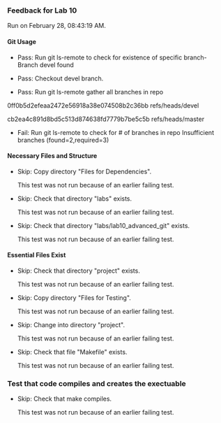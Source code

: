 ### Feedback for Lab 10

Run on February 28, 08:43:19 AM.


#### Git Usage

+ Pass: Run git ls-remote to check for existence of specific branch- Branch devel found

+ Pass: Checkout devel branch.



+ Pass: Run git ls-remote gather all branches in repo

0ff0b5d2efeaa2472e56918a38e074508b2c36bb	refs/heads/devel

cb2ea4c891d8bd5c513d874638fd7779b7be5c5b	refs/heads/master



+ Fail: Run git ls-remote to check for # of branches in repo
Insufficient branches (found=2,required=3)


#### Necessary Files and Structure

+ Skip: Copy directory "Files for Dependencies".

  This test was not run because of an earlier failing test.

+ Skip: Check that directory "labs" exists.

  This test was not run because of an earlier failing test.

+ Skip: Check that directory "labs/lab10_advanced_git" exists.

  This test was not run because of an earlier failing test.


#### Essential Files Exist

+ Skip: Check that directory "project" exists.

  This test was not run because of an earlier failing test.

+ Skip: Copy directory "Files for Testing".

  This test was not run because of an earlier failing test.

+ Skip: Change into directory "project".

  This test was not run because of an earlier failing test.

+ Skip: Check that file "Makefile" exists.

  This test was not run because of an earlier failing test.


### Test that code compiles and creates the exectuable

+ Skip: Check that make compiles.

  This test was not run because of an earlier failing test.

